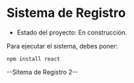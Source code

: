 <h1> Sistema de Registro</h1>

- Estado del proyecto: En construcción.

Para ejecutar el sistema, debes poner:

```npm install react```

--Sitema de Registro 2--
